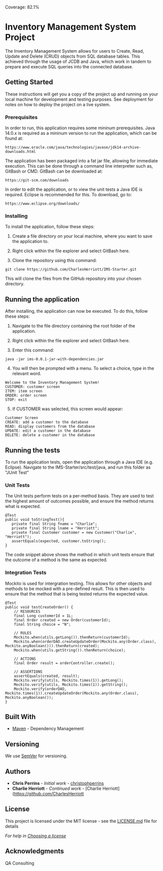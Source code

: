 Coverage: 82.1%
# Inventory Management System Project
The Inventory Management System allows for users to Create, Read, Update and Delete (CRUD) objects from SQL database tables. This achieved through the usage of JCDB and Java, which work in tandem to prepare and execute SQL queries into the connected database.


## Getting Started

These instructions will get you a copy of the project up and running on your local machine for development and testing purposes. See deployment for notes on how to deploy the project on a live system.

### Prerequisites

In order to run, this application requires some mininum prerequisites. Java 14.0.x is required as a mininum version to run the application, which can be found at:

```
https://www.oracle.com/java/technologies/javase/jdk14-archive-downloads.html
```
The application has been packaged into a fat jar file, allowing for immediate execution. This can be done through a command line interpreter such as, GitBash or CMD. GitBash can be downloaded at:
```
https://git-scm.com/downloads
```

In order to edit the application, or to view the unit tests a Java IDE is required. Eclipse is recommended for this. To download, go to:
```
https://www.eclipse.org/downloads/
```

### Installing

To install the application, follow these steps:
1. Create a file directory on your local machine, where you want to save the application to.

2. Right click within the file explorer and select GitBash here.

3. Clone the repository using this command:
```
git clone https://github.com/CharlesHerriott/IMS-Starter.git
```
This will clone the files from the GitHub repository into your chosen directory.


## Running the application
After installing, the application can now be executed. To do this, follow these steps:
1. Navigate to the file directory containing the root folder of the application.

2. Right click within the file explorer and select GitBash here.

3. Enter this command:
```
java -jar ims-0.0.1-jar-with-dependencies.jar
```
4. You will then be prompted with a menu. To select a choice, type in the relevant word.
```
Welcome to the Inventory Management System!
CUSTOMER: customer screen
ITEM: item screen
ORDER: order screen
STOP: exit
```
5. If CUSTOMER was selected, this screen would appear:
```
Customer Screen
CREATE: add a customer to the database
READ: display customers from the database
UPDATE: edit a customer in the database
DELETE: delete a customer in the database
```

## Running the tests
To run the application tests, open the application through a Java IDE (e.g. Eclipse).
Navigate to the IMS-Starter/src/test/java, and run this folder as "JUnit Test"

### Unit Tests 
The Unit tests perform tests on a per-method basis. They are used to test the highest amount of outcomes possible, and ensure the method returns what is expected. 
```
@Test
public void toStringTest(){
   private final String fname = "Charlie";
   private final String lname = "Herriott";
   private final Customer customer = new Customer("Charlie", "Herriott");
   assertEquals(expected, customer.toString();
}
```
The code snippet above shows the method in which unit tests ensure that the outcome of a method is the same as expected.

### Integration Tests 
Mockito is used for intergration testing. This allows for other objects and methods to be mocked with a pre-defined result.
This is then used to ensure that the method that is being tested returns the expected value.
```
@Test
public void testCreateOrder() {
	// RESOURCES
	final Long customerId = 1L;
	final Order created = new Order(customerId);
	final String choice = "N";
	
	// RULES
	Mockito.when(utils.getLong()).thenReturn(customerId);
	Mockito.when(orderDAO.createUpdateOrder(Mockito.any(Order.class), Mockito.anyBoolean())).thenReturn(created);
	Mockito.when(utils.getString()).thenReturn(choice);

	// ACTIONS
	final Order result = orderController.create();

	// ASSERTIONS
	assertEquals(created, result);
	Mockito.verify(utils, Mockito.times(1)).getLong();
	Mockito.verify(utils, Mockito.times(1)).getString();
	Mockito.verify(orderDAO, Mockito.times(1)).createUpdateOrder(Mockito.any(Order.class), Mockito.anyBoolean());
}
```


## Built With

* [Maven](https://maven.apache.org/) - Dependency Management

## Versioning

We use [SemVer](http://semver.org/) for versioning.

## Authors

* **Chris Perrins** - *Initial work* - [christophperrins](https://github.com/christophperrins)
* **Charlie Herriott** - *Continued work* - [Charlie Herriott](https://github.com/CharlesHerriott 

## License

This project is licensed under the MIT license - see the [LICENSE.md](LICENSE.md) file for details 

*For help in [Choosing a license](https://choosealicense.com/)*

## Acknowledgments

QA Consulting

